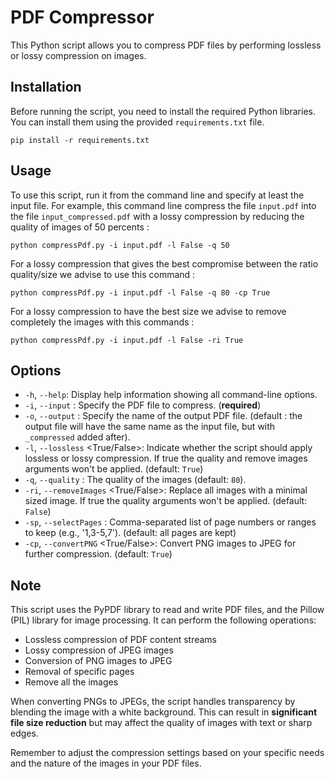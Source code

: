 # PDF Compressor

This Python script allows you to compress PDF files by performing lossless or lossy compression on images.

## Installation

Before running the script, you need to install the required Python libraries. You can install them using the provided `requirements.txt` file.

```
pip install -r requirements.txt
```

## Usage

To use this script, run it from the command line and specify at least the input file. For example, this command line compress the file `input.pdf` into the file `input_compressed.pdf` with a lossy compression by reducing the quality of images of 50 percents :

```
python compressPdf.py -i input.pdf -l False -q 50 
```

For a lossy compression that gives the best compromise between the ratio quality/size we advise to use this command :

```
python compressPdf.py -i input.pdf -l False -q 80 -cp True 
```

For a lossy compression to have the best size we advise to remove completely the images with this commands :

```
python compressPdf.py -i input.pdf -l False -ri True
```

## Options

   - `-h`, `--help`: Display help information showing all command-line options.
   - `-i`, `--input` <file>: Specify the PDF file to compress. (__required__)
   - `-o`, `--output` <file>: Specify the name of the output PDF file. (default : the output file will have the same name as the input file, but with `_compressed` added after).
   - `-l`, `--lossless` <True/False>: Indicate whether the script should apply lossless or lossy compression. If true the quality and remove images arguments won't be applied. (default: `True`)
   - `-q`, `--quality` <percent>: The quality of the images (default: `80`). 
   - `-ri`, `--removeImages` <True/False>: Replace all images with a minimal sized image. If true the quality arguments won't be applied. (default: `False`)
   - `-sp`, `--selectPages` <pages>: Comma-separated list of page numbers or ranges to keep (e.g., '1,3-5,7'). (default: all pages are kept)
   - `-cp`, `--convertPNG` <True/False>: Convert PNG images to JPEG for further compression. (default: `True`)


## Note

This script uses the PyPDF library to read and write PDF files, and the Pillow (PIL) library for image processing. It can perform the following operations:

- Lossless compression of PDF content streams
- Lossy compression of JPEG images
- Conversion of PNG images to JPEG
- Removal of specific pages
- Remove all the images

When converting PNGs to JPEGs, the script handles transparency by blending the image with a white background. This can result in __significant file size reduction__ but may affect the quality of images with text or sharp edges.

Remember to adjust the compression settings based on your specific needs and the nature of the images in your PDF files.